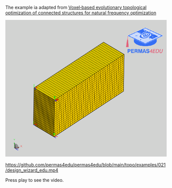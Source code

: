 The example ia adapted from [Voxel‑based evolutionary topological optimization of connected structures for natural frequency optimization](https://doi.org/10.1007/s10999-024-09722-8)

![Finite element model](mesh.png)


https://github.com/permas4edu/permas4edu/blob/main/topo/examples/021/design_wizard_edu.mp4

Press play to see the video.
